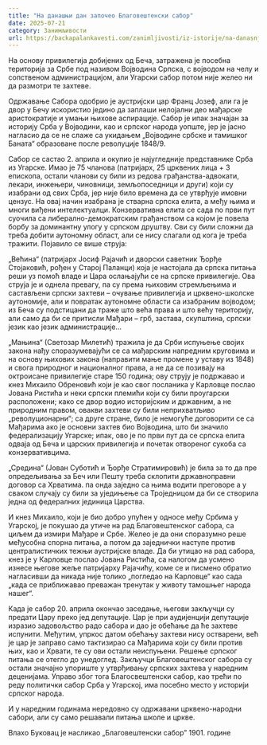 ```yaml
---
title: "На данашњи дан започео Благовештенски сабор"
date: 2025-07-21
category: Занимљивости
url: https://backapalankavesti.com/zanimljivosti/iz-istorije/na-danasnji-dan-zapoceo-blagovestenski-sabor/
---
```


На основу привилегија добијених од Беча, затражена је посебна територија за Србе под називом Војводина Српска, с војводом на челу и сопственом администрацијом, али Угарски сабор потом није желео ни да размотри те захтеве.

Одржавање Сабора одобрио је аустријски цар Франц Јозеф, али га је двор у Бечу искористио једино да заплаши нелојални део мађарске аристократије и умањи њихове аспирације. Сабор је ипак значајан за историју Срба у Војводини, као и српског народа уопште, јер је јасно нагласио да се не слаже са укидањем „Војводине србске и тамишког Баната“ образоване после револуције 1848/9.

Сабор се састао 2. априла и окупио је најугледније представнике Срба из Угарске. Имао је 75 чланова (патријарх, 25 црквених лица + 3 епископа, остали чланови су били из редова грађанства-адвокати, лекари, инжењери, чиновници, земљопоседници и други) који су изабрани од свих Срба, јер није било времена да се утврђује имовни цензус. На овај начин изабрана је стварна српска елита, а међу њима и многи виђени интелектуалци. Конзервативна елита се сада по први пут суочила са либерално-демократским грађанством са којом је повела борбу за доминантну улогу у српском друштву. Сви су били сложни да треба добити аутономну област, али се нису слагали од кога је треба тражити. Појавило се више струја:

„Већина“ (патријарх Јосиф Рајачић и дворски саветник Ђорђе Стојаковић, рођен у Старој Паланци) која је настојала да српска питања реши уз помоћ владе и Цара ослањајући се на српске привилегије. Ова струја је и однела превагу, па су према њиховим стремљењима и састављени српски захтеви – очување привилегија и црквено-школске аутономије, али и повратак аутономне области са изабраним војводом; из Беча су подстицани да траже што већа права и што већу територију, али само да би се притисли Мађари – грб, застава, скупштина, српски језик као језик администрације…

„Мањина“ (Светозар Милетић) тражила је да Срби испуњење својих закона нађу споразумевајући се са мађарским напредним круговима и на основу њихових закона (направити мање промене у уставу из 1848) и свога природног и националног права, а не да се позивају на октроисане привилегије старе 150 година; ову струју је подржавао и кнез Михаило Обреновић који је као свог посланика у Карловце послао Јована Ристића и неки српски племићи који су били проугарски расположени; како се двор водио историјским и државним, а не природним правом, овакви захтеви су били неприхватљиво „револуционарни“; са друге стране, било је немогуће договорити се са Мађарима ако је основни захтев био Војводина, што би значило федерализацију Угарске; ипак, ово је по први пут да се српска елита одваја од Беча и царских привилегија и почетак отвореног сукоба са конзервативцима.

„Средина“ (Јован Суботић и Ђорђе Стратимировић) је била за то да пре опредељивања за Беч или Пешту треба склопити државноправни договор са Хрватима. па онда заједно са њима водити преговоре а у сваком случају су били за уједињење са Троједницом да би се створила једна од федералних јединица Царства.

И кнез Михаило, који је био добро упућен у односе међу Србима у Угарској, је покушао да утиче на рад Благовештенског сабора, са циљем да измири Мађаре и Србе. Желео је да они споразумно реше међусобна спорна питања, а потом да заједнички наступе против централистичких тежњи аустријске владе. Да би утицао на рад сабора, кнез је у Карловце послао Јована Ристића, са налогом да усмено изнесе његове жеље патријарху Рајачићу, коме се и писмено обратио нагласивши да никада није толико „погледао на Карловце“ као сада „када се приближавао преважан тренутак у животу тамошњег народа нашег“.

Када је сабор 20. априла окончао заседање, његови закључци су предати Цару преко јед депутације. Цар је при аудијенцији депутације изразио задовољство радо сабора и дао је обећање да ће захтеве испунити. Међутим, упркос датом обећању захтеви нису остварени, већ је цар је заправо само тактизирао са Мађарима који су били против њих, као и Хрвати, те су ови остали неиспуњени. Решење српског питања се отегло до унедоглед. Закључци Благовештенског сабора су остали значајно упориште у утврђивању српских захтева у наредним деценијама. Управо због тога Благосвештенски сабор, као трећи по реду политички сабор Срба у Угарској, има посебно место у историји српског народа.

И у наредним годинама нередовно су одржавани црквено-народни сабори, али су само решавали питања школе и цркве.

Влахо Буковац је насликао „Благовештенски сабор” 1901. године
